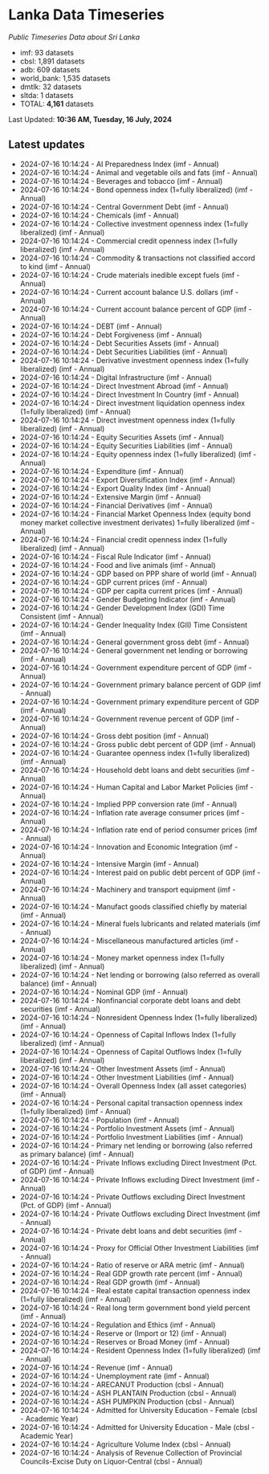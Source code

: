 # Lanka Data Timeseries
*Public Timeseries Data about Sri Lanka*

* imf: 93 datasets
* cbsl: 1,891 datasets
* adb: 609 datasets
* world_bank: 1,535 datasets
* dmtlk: 32 datasets
* sltda: 1 datasets
* TOTAL: **4,161** datasets

Last Updated: **10:36 AM, Tuesday, 16 July, 2024**

## Latest updates

* 2024-07-16 10:14:24 - AI Preparedness Index (imf - Annual)
* 2024-07-16 10:14:24 - Animal and vegetable oils and fats (imf - Annual)
* 2024-07-16 10:14:24 - Beverages and tobacco (imf - Annual)
* 2024-07-16 10:14:24 - Bond openness index (1=fully liberalized) (imf - Annual)
* 2024-07-16 10:14:24 - Central Government Debt (imf - Annual)
* 2024-07-16 10:14:24 - Chemicals (imf - Annual)
* 2024-07-16 10:14:24 - Collective investment openness index (1=fully liberalized) (imf - Annual)
* 2024-07-16 10:14:24 - Commercial credit openness index (1=fully liberalized) (imf - Annual)
* 2024-07-16 10:14:24 - Commodity & transactions not classified accord to kind (imf - Annual)
* 2024-07-16 10:14:24 - Crude materials inedible except fuels (imf - Annual)
* 2024-07-16 10:14:24 - Current account balance U.S. dollars (imf - Annual)
* 2024-07-16 10:14:24 - Current account balance percent of GDP (imf - Annual)
* 2024-07-16 10:14:24 - DEBT (imf - Annual)
* 2024-07-16 10:14:24 - Debt Forgiveness (imf - Annual)
* 2024-07-16 10:14:24 - Debt Securities Assets (imf - Annual)
* 2024-07-16 10:14:24 - Debt Securities Liabilities (imf - Annual)
* 2024-07-16 10:14:24 - Derivative investment openness index (1=fully liberalized) (imf - Annual)
* 2024-07-16 10:14:24 - Digital Infrastructure (imf - Annual)
* 2024-07-16 10:14:24 - Direct Investment Abroad (imf - Annual)
* 2024-07-16 10:14:24 - Direct Investment In Country (imf - Annual)
* 2024-07-16 10:14:24 - Direct investment liquidation openness index (1=fully liberalized) (imf - Annual)
* 2024-07-16 10:14:24 - Direct investment openness index (1=fully liberalized) (imf - Annual)
* 2024-07-16 10:14:24 - Equity Securities Assets (imf - Annual)
* 2024-07-16 10:14:24 - Equity Securities Liabilities (imf - Annual)
* 2024-07-16 10:14:24 - Equity openness index (1=fully liberalized) (imf - Annual)
* 2024-07-16 10:14:24 - Expenditure (imf - Annual)
* 2024-07-16 10:14:24 - Export Diversification Index (imf - Annual)
* 2024-07-16 10:14:24 - Export Quality Index (imf - Annual)
* 2024-07-16 10:14:24 - Extensive Margin (imf - Annual)
* 2024-07-16 10:14:24 - Financial Derivatives (imf - Annual)
* 2024-07-16 10:14:24 - Financial Market Openness Index (equity bond money market collective investment derivates) 1=fully liberalized (imf - Annual)
* 2024-07-16 10:14:24 - Financial credit openness index (1=fully liberalized) (imf - Annual)
* 2024-07-16 10:14:24 - Fiscal Rule Indicator (imf - Annual)
* 2024-07-16 10:14:24 - Food and live animals (imf - Annual)
* 2024-07-16 10:14:24 - GDP based on PPP share of world (imf - Annual)
* 2024-07-16 10:14:24 - GDP current prices (imf - Annual)
* 2024-07-16 10:14:24 - GDP per capita current prices (imf - Annual)
* 2024-07-16 10:14:24 - Gender Budgeting Indicator (imf - Annual)
* 2024-07-16 10:14:24 - Gender Development Index (GDI) Time Consistent (imf - Annual)
* 2024-07-16 10:14:24 - Gender Inequality Index (GII) Time Consistent (imf - Annual)
* 2024-07-16 10:14:24 - General government gross debt (imf - Annual)
* 2024-07-16 10:14:24 - General government net lending or borrowing (imf - Annual)
* 2024-07-16 10:14:24 - Government expenditure percent of GDP (imf - Annual)
* 2024-07-16 10:14:24 - Government primary balance percent of GDP (imf - Annual)
* 2024-07-16 10:14:24 - Government primary expenditure percent of GDP (imf - Annual)
* 2024-07-16 10:14:24 - Government revenue percent of GDP (imf - Annual)
* 2024-07-16 10:14:24 - Gross debt position (imf - Annual)
* 2024-07-16 10:14:24 - Gross public debt percent of GDP (imf - Annual)
* 2024-07-16 10:14:24 - Guarantee openness index (1=fully liberalized) (imf - Annual)
* 2024-07-16 10:14:24 - Household debt loans and debt securities (imf - Annual)
* 2024-07-16 10:14:24 - Human Capital and Labor Market Policies (imf - Annual)
* 2024-07-16 10:14:24 - Implied PPP conversion rate (imf - Annual)
* 2024-07-16 10:14:24 - Inflation rate average consumer prices (imf - Annual)
* 2024-07-16 10:14:24 - Inflation rate end of period consumer prices (imf - Annual)
* 2024-07-16 10:14:24 - Innovation and Economic Integration (imf - Annual)
* 2024-07-16 10:14:24 - Intensive Margin (imf - Annual)
* 2024-07-16 10:14:24 - Interest paid on public debt percent of GDP (imf - Annual)
* 2024-07-16 10:14:24 - Machinery and transport equipment (imf - Annual)
* 2024-07-16 10:14:24 - Manufact goods classified chiefly by material (imf - Annual)
* 2024-07-16 10:14:24 - Mineral fuels lubricants and related materials (imf - Annual)
* 2024-07-16 10:14:24 - Miscellaneous manufactured articles (imf - Annual)
* 2024-07-16 10:14:24 - Money market openness index (1=fully liberalized) (imf - Annual)
* 2024-07-16 10:14:24 - Net lending or borrowing (also referred as overall balance) (imf - Annual)
* 2024-07-16 10:14:24 - Nominal GDP (imf - Annual)
* 2024-07-16 10:14:24 - Nonfinancial corporate debt loans and debt securities (imf - Annual)
* 2024-07-16 10:14:24 - Nonresident Openness Index (1=fully liberalized) (imf - Annual)
* 2024-07-16 10:14:24 - Openness of Capital Inflows Index (1=fully liberalized) (imf - Annual)
* 2024-07-16 10:14:24 - Openness of Capital Outflows Index (1=fully liberalized) (imf - Annual)
* 2024-07-16 10:14:24 - Other Investment Assets (imf - Annual)
* 2024-07-16 10:14:24 - Other Investment Liabilities (imf - Annual)
* 2024-07-16 10:14:24 - Overall Openness Index (all asset categories) (imf - Annual)
* 2024-07-16 10:14:24 - Personal capital transaction openness index (1=fully liberalized) (imf - Annual)
* 2024-07-16 10:14:24 - Population (imf - Annual)
* 2024-07-16 10:14:24 - Portfolio Investment Assets (imf - Annual)
* 2024-07-16 10:14:24 - Portfolio Investment Liabilities (imf - Annual)
* 2024-07-16 10:14:24 - Primary net lending or borrowing (also referred as primary balance) (imf - Annual)
* 2024-07-16 10:14:24 - Private Inflows excluding Direct Investment (Pct. of GDP) (imf - Annual)
* 2024-07-16 10:14:24 - Private Inflows excluding Direct Investment (imf - Annual)
* 2024-07-16 10:14:24 - Private Outflows excluding Direct Investment (Pct. of GDP) (imf - Annual)
* 2024-07-16 10:14:24 - Private Outflows excluding Direct Investment (imf - Annual)
* 2024-07-16 10:14:24 - Private debt loans and debt securities (imf - Annual)
* 2024-07-16 10:14:24 - Proxy for Official Other Investment Liabilities (imf - Annual)
* 2024-07-16 10:14:24 - Ratio of reserve or ARA metric (imf - Annual)
* 2024-07-16 10:14:24 - Real GDP growth rate percent (imf - Annual)
* 2024-07-16 10:14:24 - Real GDP growth (imf - Annual)
* 2024-07-16 10:14:24 - Real estate capital transaction openness index (1=fully liberalized) (imf - Annual)
* 2024-07-16 10:14:24 - Real long term government bond yield percent (imf - Annual)
* 2024-07-16 10:14:24 - Regulation and Ethics (imf - Annual)
* 2024-07-16 10:14:24 - Reserve or (Import or 12) (imf - Annual)
* 2024-07-16 10:14:24 - Reserves or Broad Money (imf - Annual)
* 2024-07-16 10:14:24 - Resident Openness Index (1=fully liberalized) (imf - Annual)
* 2024-07-16 10:14:24 - Revenue (imf - Annual)
* 2024-07-16 10:14:24 - Unemployment rate (imf - Annual)
* 2024-07-16 10:14:24 - ARECANUT Production (cbsl - Annual)
* 2024-07-16 10:14:24 - ASH PLANTAIN Production (cbsl - Annual)
* 2024-07-16 10:14:24 - ASH PUMPKIN Production (cbsl - Annual)
* 2024-07-16 10:14:24 - Admitted for University Education - Female (cbsl - Academic Year)
* 2024-07-16 10:14:24 - Admitted for University Education - Male (cbsl - Academic Year)
* 2024-07-16 10:14:24 - Agriculture Volume Index (cbsl - Annual)
* 2024-07-16 10:14:24 - Analysis of Revenue Collection of Provincial Councils-Excise Duty on Liquor-Central (cbsl - Annual)